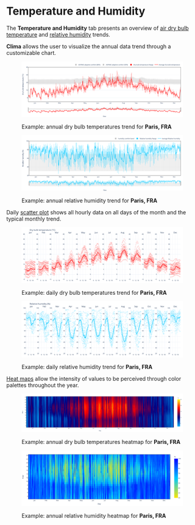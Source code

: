 # Temperature and Humidity

The **Temperature and Humidity** tab presents an overview of [air dry bulb temperature](https://en.wikipedia.org/wiki/Dry-bulb\_temperature) and [relative humidity](https://en.wikipedia.org/wiki/Humidity#Relative\_humidity) trends.

**Clima** allows the user to visualize the annual data trend through a customizable chart.&#x20;

<figure><img src="../../.gitbook/assets/CBEClima_Paris.MontSouris_FRA_tdb_yearly_t_rh_tab.svg" alt=""><figcaption><p>Example: annual dry bulb temperatures trend for <strong>Paris, FRA</strong></p></figcaption></figure>

<figure><img src="../../.gitbook/assets/CBEClima_Paris.MontSouris_FRA_rh_yearly_t_rh_tab.svg" alt=""><figcaption><p>Example: annual relative humidity trend for <strong>Paris, FRA</strong></p></figcaption></figure>

Daily [scatter plot](https://en.wikipedia.org/wiki/Scatter\_plot) shows all hourly data on all days of the month and the typical monthly trend.

<figure><img src="../../.gitbook/assets/CBEClima_Paris.MontSouris_FRA_tdb_daily_t_rh_tab.svg" alt=""><figcaption><p>Example: daily dry bulb temperatures trend for <strong>Paris, FRA</strong></p></figcaption></figure>

<figure><img src="../../.gitbook/assets/CBEClima_Paris.MontSouris_FRA_rh_daily_t_rh_tab.svg" alt=""><figcaption><p>Example: daily relative humidity trend for <strong>Paris, FRA</strong></p></figcaption></figure>

[Heat maps](https://en.wikipedia.org/wiki/Heat\_map) allow the intensity of values to be perceived through color palettes throughout the year.

<figure><img src="../../.gitbook/assets/CBEClima_Paris.MontSouris_FRA_tdb_heatmap_t_rh_tab.svg" alt=""><figcaption><p>Example: annual dry bulb temperatures heatmap for <strong>Paris, FRA</strong></p></figcaption></figure>

<figure><img src="../../.gitbook/assets/CBEClima_Paris.MontSouris_FRA_rh_heatmap_t_rh_tab.svg" alt=""><figcaption><p>Example: annual relative humidity heatmap for <strong>Paris, FRA</strong></p></figcaption></figure>
